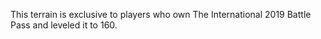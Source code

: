 This terrain is exclusive to players who own The International 2019 Battle Pass and leveled it to 160.